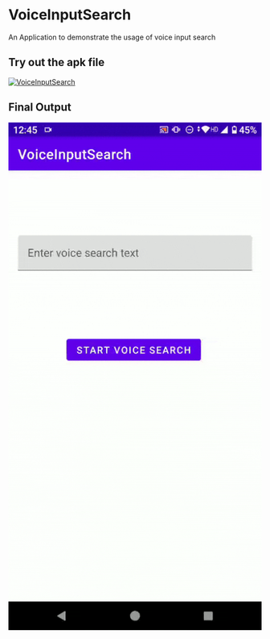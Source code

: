 # VoiceInputSearch
An Application to demonstrate the usage of voice input search

## Try out the apk file

[![VoiceInputSearch](https://img.shields.io/badge/VoiceInputSearch-APK-green.svg?style=for-the-badge&logo=android)](https://github.com/cpratik711/VoiceInputSearch/blob/main/apk/app-debug.apk)

## Final Output
![](https://github.com/cpratik711/VoiceInputSearch/blob/main/arts/v1.gif)


